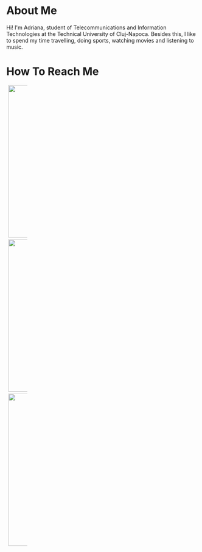 # About Me
<p>Hi! I'm Adriana, student of  Telecommunications and Information Technologies at the Technical University of Cluj-Napoca. Besides this, I like to spend my time travelling, doing sports, watching movies and listening to music.</p>

# How To Reach Me
 <head>
<style>
div.gallery {
  margin: 5px;
  
  float: left;
  width: 50px;
}
div.gallery:hover {
  border: 1px solid #777;
}

div.gallery img {
  width: 100%;
  height: auto;
}

div.desc {
  padding: 15px;
  text-align: center;
}
</style>
</head>
<a href="https://www.facebook.com/adriana.stecalovici">
<body>

<div class="gallery">
  <a target="_blank" href="Facebook-logo.jpg">
    <img src="Facebook-logo.jpg"  width="600" height="400">
  </a>
  
</div>

<div class="gallery">
  <a target="_blank" href="img_forest.jpg">
    <img src="img_forest.jpg" width="600" height="400">
  </a>
  
</div>

<div class="gallery">
  <a target="_blank" href="img_lights.jpg">
    <img src="img_lights.jpg" width="600" height="400">
  </a>

</div>
 
</div>
</body>
</a>
